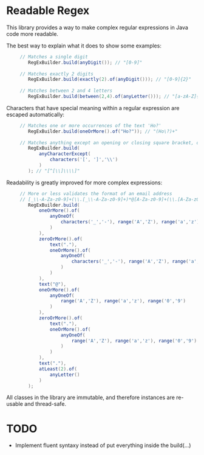Readable Regex
==============

This library provides a way to make complex regular expressions in Java code more readable. 

The best way to explain what it does to show some examples:
```java
     // Matches a single digit
        RegExBuilder.build(anyDigit()); // "[0-9]"
        
     // Matches exactly 2 digits
    	RegExBuilder.build(exactly(2).of(anyDigit())); // "[0-9]{2}"
    	
     // Matches between 2 and 4 letters
    	RegExBuilder.build(between(2,4).of(anyLetter())); // "[a-zA-Z]{2,4}"
```

Characters that have special meaning within a regular expression are escaped automatically:

```java
     // Matches one or more occurrences of the text 'Ho?'
    	RegExBuilder.build(oneOrMore().of("Ho?")); // "(Ho\?)+"
    	
     // Matches anything except an opening or closing square bracket, or a backslash
    	RegExBuilder.build(
    		anyCharacterExcept(
    			characters('[', ']','\\')
    		)
    	); // "[^[\\]\\\\]"
```

Readability is greatly improved for more complex expressions:

```java
     // More or less validates the format of an email address
     // [_\\-A-Za-z0-9]+(\\.[_\\-A-Za-z0-9]+)*@[A-Za-z0-9]+(\\.[A-Za-z0-9]+)*\\.[a-zA-Z]{2,}
	    RegExBuilder.build(
		    oneOrMore().of(
			    anyOneOf(
				    characters('_','-'), range('A','Z'), range('a','z'), range('0','9')
    			)
	    	),
		    zeroOrMore().of(
			    text("."),
    			oneOrMore().of(
	    			anyOneOf(
		    			characters('_','-'), range('A','Z'), range('a','z'), range('0','9')
			    	)
    			)
	    	),
		    text("@"),
    		oneOrMore().of(
	    		anyOneOf(
		    		range('A','Z'), range('a','z'), range('0','9')
			    )
    		),
	    	zeroOrMore().of(
		    	text("."),
			    oneOrMore().of(
				    anyOneOf(
					    range('A','Z'), range('a','z'), range('0','9')
    				)
	    		)
		    ),
    		text("."),
	    	atLeast(2).of(
		    	anyLetter()
    		)
	    );
```

All classes in the library are immutable, and therefore instances are re-usable and thread-safe.

TODO
====

* Implement fluent syntaxy instead of put everything inside the build(...)